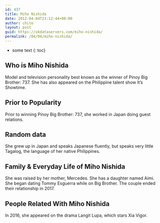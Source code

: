 ```yaml
---
id: 437
title: Miho Nishida
date: 2012-04-04T23:12:44+00:00
author: chito
layout: post
guid: https://ukdataservers.com/miho-nishida/
permalink: /04/04/miho-nishida/
---
```


* some text
{: toc}


## Who is  Miho Nishida
                  
                  
                  
Model and television personality best known as the winner of Pinoy Big Brother: 737. She has also appeared on the Philippine talent show It&#8217;s Showtime.
                  
                
                
                
## Prior to Popularity 
                  
                  
                  
Prior to winning Pinoy Big Brother: 737, she worked in Japan doing guest relations.
                  
                
                
                
## Random data 
                  
                  
                  
She grew up in Japan and speaks Japanese fluently, but speaks very little Tagalog, the language of her native Philippines.
                  
                
                
                
## Family & Everyday Life of Miho Nishida
                  
                  
                  
She was raised by her mother, Mercedes. She has a daughter named Aimi. She began dating Tommy Esguerra while on Big Brother. The couple ended their relationship in 2017. 
                  
                
                
                
## People Related With  Miho Nishida
                  
                  
                  
In 2016, she appeared on the drama Langit Lupa, which stars Xia Vigor.
                  
                
              
            
          
          
          
    
    
  
